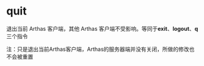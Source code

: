 quit
===

退出当前 Arthas 客户端，其他 Arthas 客户端不受影响。等同于**exit**、**logout**、**q**三个指令

注：只是退出当前Arthas客户端，Arthas的服务器端并没有关闭，所做的修改也不会被重置

